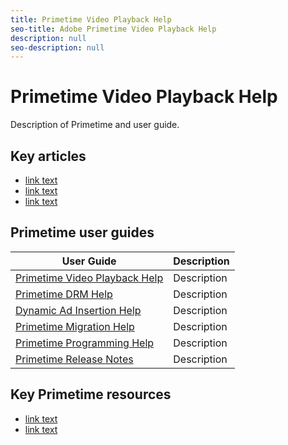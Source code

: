 ```yaml
---
title: Primetime Video Playback Help
seo-title: Adobe Primetime Video Playback Help
description: null
seo-description: null
---
```


# Primetime Video Playback Help

Description of Primetime and user guide.

## Key articles

* [link text](/help/dynamic-ad-insertion/introduction.md)
* [link text](/help/dynamic-ad-insertion/introduction.md)
* [link text](/help/dynamic-ad-insertion/introduction.md)

## Primetime user guides

| User Guide | Description |
|--- |--- |
| [Primetime Video Playback Help](/help/android-1.4-reference-implementation/home.md) | Description |
| [Primetime DRM Help](/help/digital-rights-management/home.md) | Description |
| [Dynamic Ad Insertion Help](/help/dynamic-ad-insertion/home.md) | Description |
| [Primetime Migration Help](/help/migration-guides/home.md) | Description |
| [Primetime Programming Help](/help/programming/home.md) | Description |
| [Primetime Release Notes](/help/release-notes/home.md) | Description |

## Key Primetime resources

* [link text](/help/dynamic-ad-insertion/introduction.md)
* [link text](/help/dynamic-ad-insertion/introduction.md)
